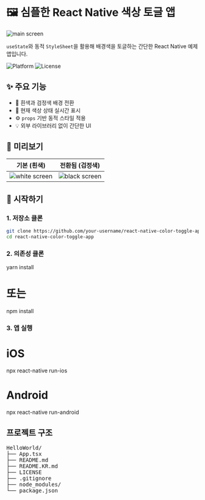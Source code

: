 # 🖼️ 심플한 React Native 색상 토글 앱

![main screen](../hello_world/assets/banner_image.png)

`useState`와 동적 `StyleSheet`을 활용해 배경색을 토글하는 간단한 React Native 예제 앱입니다.

![Platform](https://img.shields.io/badge/platform-react--native-blue)
![License](https://img.shields.io/badge/license-MIT-green)

## ✨ 주요 기능

- 🎨 흰색과 검정색 배경 전환
- 📝 현재 색상 상태 실시간 표시
- ⚙️ `props` 기반 동적 스타일 적용
- 💡 외부 라이브러리 없이 간단한 UI

## 📱 미리보기

| 기본 (흰색)                                       | 전환됨 (검정색)                                   |
| ------------------------------------------------- | ------------------------------------------------- |
| ![white screen](../hello_world//assets/white.png) | ![black screen](../hello_world//assets/black.png) |

## 🚀 시작하기

### 1. 저장소 클론

```bash
git clone https://github.com/your-username/react-native-color-toggle-app.git
cd react-native-color-toggle-app
```

### 2. 의존성 클론

yarn install

# 또는

npm install

### 3. 앱 실행

# iOS

npx react-native run-ios

# Android

npx react-native run-android

## 프로젝트 구조

<pre>
HelloWorld/
├── App.tsx
├── README.md
├── README.KR.md
├── LICENSE
├── .gitignore
├── node_modules/
└── package.json
</pre>
